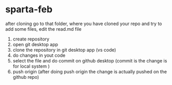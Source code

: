 # sparta-feb


after cloning go to that folder, where you have cloned your repo and try to add some files, edit the read.md file
1. create repository
2.  open git desktop app
3.  clone the repository in git desktop app (vs code)
4.  do changes in yout code
5.  select the file and do commit on github desktop (commit is the change is for local system )
6.  push origin (after doing push origin  the change is actually pushed on the github repo)